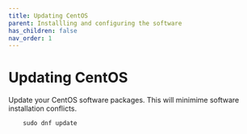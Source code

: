 ```yaml
---
title: Updating CentOS
parent: Installling and configuring the software
has_children: false
nav_order: 1
---
```


# Updating CentOS

Update your CentOS software packages. This will minimime software installation conflicts.  

```shell
	sudo dnf update
```